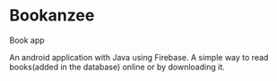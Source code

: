 # Bookanzee
Book app

An android application with Java using Firebase.
A simple way to read books(added in the database) online or by downloading it.
